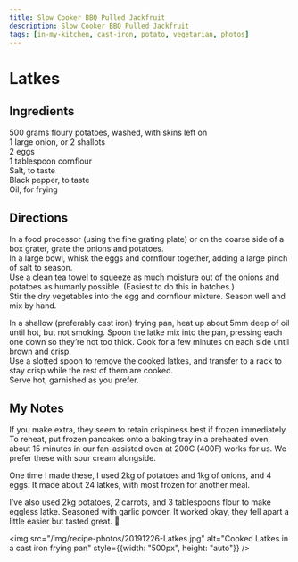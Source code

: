 ```yaml
---
title: Slow Cooker BBQ Pulled Jackfruit
description: Slow Cooker BBQ Pulled Jackfruit
tags: [in-my-kitchen, cast-iron, potato, vegetarian, photos]
---
```


# Latkes

## Ingredients
500 grams floury potatoes, washed, with skins left on  
1 large onion, or 2 shallots  
2 eggs  
1 tablespoon cornflour  
Salt, to taste  
Black pepper, to taste  
Oil, for frying

## Directions
In a food processor (using the fine grating plate) or on the coarse side of a box grater, grate the onions and potatoes.  
In a large bowl, whisk the eggs and cornflour together, adding a large pinch of salt to season.  
Use a clean tea towel to squeeze as much moisture out of the onions and potatoes as humanly possible. (Easiest to do this in batches.)  
Stir the dry vegetables into the egg and cornflour mixture. Season well and mix by hand.

In a shallow (preferably cast iron) frying pan, heat up about 5mm deep of oil until hot, but not smoking. Spoon the latke mix into the pan, pressing each one down so they’re not too thick. Cook for a few minutes on each side until brown and crisp.  
Use a slotted spoon to remove the cooked latkes, and transfer to a rack to stay crisp while the rest of them are cooked.  
Serve hot, garnished as you prefer.

## My Notes
If you make extra, they seem to retain crispiness best if frozen immediately. To reheat, put frozen pancakes onto a baking tray in a preheated oven, about 15 minutes in our fan-assisted oven at 200C (400F) works for us. We prefer these with sour cream alongside.

One time I made these, I used 2kg of potatoes and 1kg of onions, and 4 eggs. It made about 24 latkes, with most frozen for another meal.

I’ve also used 2kg potatoes, 2 carrots, and 3 tablespoons flour to make eggless latke. Seasoned with garlic powder. It worked okay, they fell apart a little easier but tasted great. 🙂

<img src="/img/recipe-photos/20191226-Latkes.jpg" alt="Cooked Latkes in a cast iron frying pan" style={{width: "500px", height: "auto"}} />